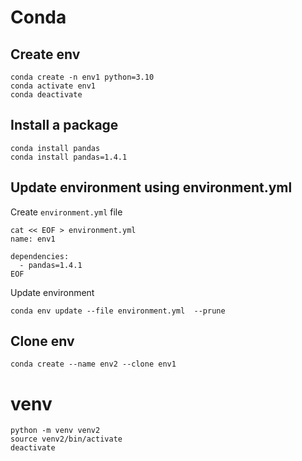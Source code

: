 
# Conda
## Create env
```
conda create -n env1 python=3.10
conda activate env1
conda deactivate
```

## Install a package
```
conda install pandas
conda install pandas=1.4.1
```

## Update environment using environment.yml
Create `environment.yml` file
```
cat << EOF > environment.yml
name: env1

dependencies:
  - pandas=1.4.1
EOF
```

Update environment
```
conda env update --file environment.yml  --prune
```

## Clone env
```
conda create --name env2 --clone env1
```

# venv
```
python -m venv venv2
source venv2/bin/activate
deactivate
```